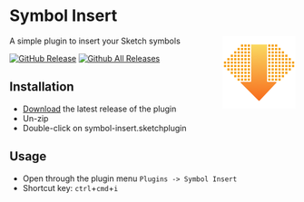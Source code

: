 # Symbol Insert
<img src="assets/icon.png" alt="Symbol Insert Icon" width="128" align="right" />
A simple plugin to insert your Sketch symbols

[![GitHub Release](https://img.shields.io/github/release/lifeofmle/symbol-insert.svg?style=popout)]()
[![Github All Releases](https://img.shields.io/github/downloads/lifeofmle/symbol-insert/total.svg?style=popout)]()

## Installation

- [Download](../../releases/latest/download/symbol-insert.sketchplugin.zip) the latest release of the plugin
- Un-zip
- Double-click on symbol-insert.sketchplugin

## Usage

- Open through the plugin menu `Plugins -> Symbol Insert`
- Shortcut key: `ctrl`+`cmd`+`i`
